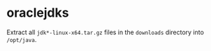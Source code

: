 oraclejdks
==========
Extract all `jdk*-linux-x64.tar.gz` files in the `downloads` directory into `/opt/java`.
